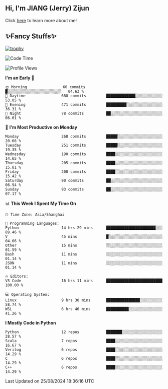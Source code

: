 ## Hi, I'm JIANG (Jerry) Zijun

Click [here](https://jzjerry.github.io/about/) to learn more about me!

## ✨Fancy Stuffs✨
[![trophy](https://github-profile-trophy.vercel.app/?username=jzjerry&theme=onedark)](https://github.com/ryo-ma/github-profile-trophy)
<!--START_SECTION:waka-->
![Code Time](http://img.shields.io/badge/Code%20Time-596%20hrs%2022%20mins-blue)

![Profile Views](http://img.shields.io/badge/Profile%20Views-0-blue)

**I'm an Early 🐤** 

```text
🌞 Morning                60 commits          █░░░░░░░░░░░░░░░░░░░░░░░░   04.63 % 
🌆 Daytime                688 commits         █████████████░░░░░░░░░░░░   53.05 % 
🌃 Evening                471 commits         █████████░░░░░░░░░░░░░░░░   36.31 % 
🌙 Night                  78 commits          ██░░░░░░░░░░░░░░░░░░░░░░░   06.01 % 
```
📅 **I'm Most Productive on Monday** 

```text
Monday                   268 commits         █████░░░░░░░░░░░░░░░░░░░░   20.66 % 
Tuesday                  251 commits         █████░░░░░░░░░░░░░░░░░░░░   19.35 % 
Wednesday                190 commits         ████░░░░░░░░░░░░░░░░░░░░░   14.65 % 
Thursday                 205 commits         ████░░░░░░░░░░░░░░░░░░░░░   15.81 % 
Friday                   200 commits         ████░░░░░░░░░░░░░░░░░░░░░   15.42 % 
Saturday                 90 commits          ██░░░░░░░░░░░░░░░░░░░░░░░   06.94 % 
Sunday                   93 commits          ██░░░░░░░░░░░░░░░░░░░░░░░   07.17 % 
```


📊 **This Week I Spent My Time On** 

```text
🕑︎ Time Zone: Asia/Shanghai

💬 Programming Languages: 
Python                   14 hrs 29 mins      ██████████████████████░░░   89.46 % 
V                        45 mins             █░░░░░░░░░░░░░░░░░░░░░░░░   04.66 % 
Other                    15 mins             ░░░░░░░░░░░░░░░░░░░░░░░░░   01.59 % 
Bash                     11 mins             ░░░░░░░░░░░░░░░░░░░░░░░░░   01.14 % 
JSON                     11 mins             ░░░░░░░░░░░░░░░░░░░░░░░░░   01.14 % 

🔥 Editors: 
VS Code                  16 hrs 11 mins      █████████████████████████   100.00 % 

💻 Operating System: 
Linux                    9 hrs 30 mins       ███████████████░░░░░░░░░░   58.74 % 
WSL                      6 hrs 40 mins       ██████████░░░░░░░░░░░░░░░   41.26 % 
```

**I Mostly Code in Python** 

```text
Python                   12 repos            ███████░░░░░░░░░░░░░░░░░░   28.57 % 
Scala                    7 repos             ████░░░░░░░░░░░░░░░░░░░░░   16.67 % 
Verilog                  6 repos             ████░░░░░░░░░░░░░░░░░░░░░   14.29 % 
C                        6 repos             ████░░░░░░░░░░░░░░░░░░░░░   14.29 % 
C++                      6 repos             ████░░░░░░░░░░░░░░░░░░░░░   14.29 % 
```




 Last Updated on 25/08/2024 18:36:16 UTC
<!--END_SECTION:waka-->
